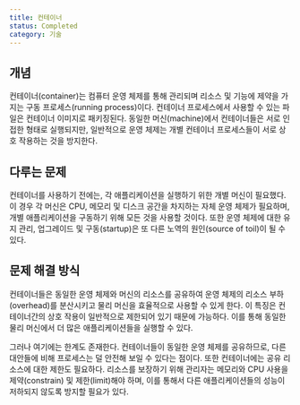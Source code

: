 ```yaml
---
title: 컨테이너
status: Completed
category: 기술
---
```


## 개념
컨테이너(container)는 컴퓨터 운영 체제를 통해 관리되며 리소스 및 기능에 제약을 가지는 구동 프로세스(running process)이다. 컨테이너 프로세스에서 사용할 수 있는 파일은 컨테이너 이미지로 패키징된다. 동일한 머신(machine)에서 컨테이너들은 서로 인접한 형태로 실행되지만, 일반적으로 운영 체제는 개별 컨테이너 프로세스들이 서로 상호 작용하는 것을 방지한다.

## 다루는 문제
컨테이너를 사용하기 전에는, 각 애플리케이션을 실행하기 위한 개별 머신이 필요했다. 이 경우 각 머신은 CPU, 메모리 및 디스크 공간을 차지하는 자체 운영 체제가 필요하며, 개별 애플리케이션을 구동하기 위해 모든 것을 사용할 것이다. 또한 운영 체제에 대한 유지 관리, 업그레이드 및 구동(startup)은 또 다른 노역의 원인(source of toil)이 될 수 있다.

## 문제 해결 방식
컨테이너들은 동일한 운영 체제와 머신의 리소스를 공유하여 운영 체제의 리소스 부하(overhead)를 분산시키고 물리 머신을 효율적으로 사용할 수 있게 한다. 이 특징은 컨테이너간의 상호 작용이 일반적으로 제한되어 있기 때문에 가능하다. 이를 통해 동일한 물리 머신에서 더 많은 애플리케이션들을 실행할 수 있다.

그러나 여기에는 한계도 존재한다. 컨테이너들이 동일한 운영 체제를 공유하므로, 다른 대안들에 비해 프로세스는 덜 안전해 보일 수 있다는 점이다. 또한 컨테이너에는 공유 리소스에 대한 제한도 필요하다. 리소스를 보장하기 위해 관리자는 메모리와 CPU 사용을 제약(constrain) 및 제한(limit)해야 하며, 이를 통해서 다른 애플리케이션들의 성능이 저하되지 않도록 방지할 필요가 있다.
